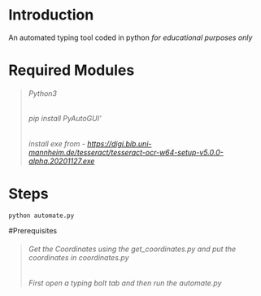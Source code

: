 # Introduction
An automated typing tool coded in python *for educational purposes only*

# Required Modules
>###### Python3
>###### pip install PyAutoGUI'
>###### install exe from - https://digi.bib.uni-mannheim.de/tesseract/tesseract-ocr-w64-setup-v5.0.0-alpha.20201127.exe

# Steps

```
python automate.py
```

#Prerequisites

> ###### Get the Coordinates using the get_coordinates.py and put the coordinates in coordinates.py
> ###### First open a typing bolt tab and then run the automate.py
